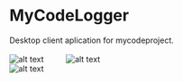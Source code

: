 # MyCodeLogger
Desktop client aplication for mycodeproject. <br /><br />
![alt text](http://binaryalchemist.pl/wp-content/uploads/2017/08/logger.jpg) &nbsp;&nbsp;&nbsp;&nbsp;&nbsp;&nbsp;&nbsp;&nbsp;
![alt text](http://binaryalchemist.pl/wp-content/uploads/2017/08/logger2.jpg) <br />
![alt text](http://binaryalchemist.pl/wp-content/uploads/2017/08/logger3.jpg) &nbsp;&nbsp;&nbsp;&nbsp;&nbsp;&nbsp;&nbsp;&nbsp;
